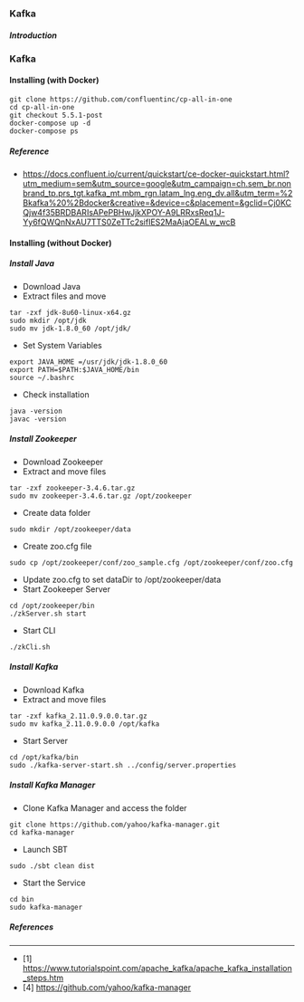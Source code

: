### Kafka

##### Introduction

#####

### Kafka

#### Installing (with Docker)

``` 
git clone https://github.com/confluentinc/cp-all-in-one
cd cp-all-in-one
git checkout 5.5.1-post
docker-compose up -d
docker-compose ps
```

##### Reference

- https://docs.confluent.io/current/quickstart/ce-docker-quickstart.html?utm_medium=sem&utm_source=google&utm_campaign=ch.sem_br.nonbrand_tp.prs_tgt.kafka_mt.mbm_rgn.latam_lng.eng_dv.all&utm_term=%2Bkafka%20%2Bdocker&creative=&device=c&placement=&gclid=Cj0KCQjw4f35BRDBARIsAPePBHwJjkXPOY-A9LRRxsReq1J-Yy6fQWQnNxAU7TTS0ZeTTc2sifIES2MaAjaOEALw_wcB

#### Installing (without Docker)

##### Install Java
- Download Java 
- Extract files and move 
```
tar -zxf jdk-8u60-linux-x64.gz
sudo mkdir /opt/jdk
sudo mv jdk-1.8.0_60 /opt/jdk/
```
- Set System Variables
```
export JAVA_HOME =/usr/jdk/jdk-1.8.0_60
export PATH=$PATH:$JAVA_HOME/bin
source ~/.bashrc
```
* Check installation
```
java -version
javac -version
```

##### Install Zookeeper
* Download Zookeeper
* Extract and move files 
```
tar -zxf zookeeper-3.4.6.tar.gz
sudo mv zookeeper-3.4.6.tar.gz /opt/zookeeper
```
* Create data folder
```
sudo mkdir /opt/zookeeper/data
```
* Create zoo.cfg file
```
sudo cp /opt/zookeeper/conf/zoo_sample.cfg /opt/zookeeper/conf/zoo.cfg
```
* Update zoo.cfg to set dataDir to /opt/zookeeper/data
* Start Zookeeper Server
```
cd /opt/zookeeper/bin
./zkServer.sh start
```
* Start CLI
```
./zkCli.sh
```

##### Install Kafka
* Download Kafka
* Extract and move files
```
tar -zxf kafka_2.11.0.9.0.0.tar.gz
sudo mv kafka_2.11.0.9.0.0 /opt/kafka
```
* Start Server
```
cd /opt/kafka/bin
sudo ./kafka-server-start.sh ../config/server.properties
```

##### Install Kafka Manager
- Clone Kafka Manager and access the folder
```
git clone https://github.com/yahoo/kafka-manager.git
cd kafka-manager
```
- Launch SBT 
```
sudo ./sbt clean dist
```
- Start the Service
```
cd bin
sudo kafka-manager
```

##### References
------
- [1] https://www.tutorialspoint.com/apache_kafka/apache_kafka_installation_steps.htm 
- [4] https://github.com/yahoo/kafka-manager
